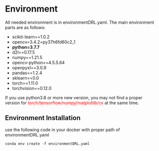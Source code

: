 # Environment

All needed environment is in environmentDRL.yaml. The main environment parts are as follows:

- scikit-learn==1.0.2
- opencv=3.4.2=py37h6fd60c2_1
- **python=3.7.7**
- d2l==0.17.5
- numpy==1.21.5
- opencv-python==4.5.5.64
- openpyxl==3.0.9
- pandas==1.2.4
- sklearn==0.0
- torch==1.11.0
- torchvision==0.12.0

If you use python3.8 or more new version, you may not find a proper version for <font color='red'>torch/tensorflow/numpy/matplotlib/cv</font> at the same time.

## Environment Installation

use the following code in your docker with proper path of environmentDRL.yaml

```dockerfile
conda env create -f environmentDRL.yaml
```